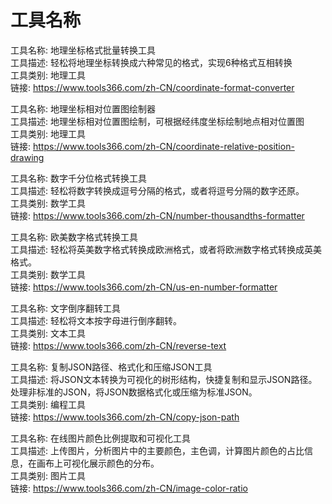 # 工具名称

工具名称: 地理坐标格式批量转换工具  
工具描述: 轻松将地理坐标转换成六种常见的格式，实现6种格式互相转换  
工具类别: 地理工具  
链接: https://www.tools366.com/zh-CN/coordinate-format-converter

工具名称: 地理坐标相对位置图绘制器  
工具描述: 地理坐标相对位置图绘制，可根据经纬度坐标绘制地点相对位置图  
工具类别: 地理工具  
链接: https://www.tools366.com/zh-CN/coordinate-relative-position-drawing

工具名称: 数字千分位格式转换工具  
工具描述: 轻松将数字转换成逗号分隔的格式，或者将逗号分隔的数字还原。  
工具类别: 数学工具  
链接: https://www.tools366.com/zh-CN/number-thousandths-formatter

工具名称: 欧美数字格式转换工具  
工具描述: 轻松将英美数字格式转换成欧洲格式，或者将欧洲数字格式转换成英美格式。  
工具类别: 数学工具  
链接: https://www.tools366.com/zh-CN/us-en-number-formatter

工具名称: 文字倒序翻转工具  
工具描述: 轻松将文本按字母进行倒序翻转。  
工具类别: 文本工具  
链接: https://www.tools366.com/zh-CN/reverse-text

工具名称: 复制JSON路径、格式化和压缩JSON工具  
工具描述: 将JSON文本转换为可视化的树形结构，快捷复制和显示JSON路径。处理非标准的JSON，将JSON数据格式化或压缩为标准JSON。  
工具类别: 编程工具  
链接: https://www.tools366.com/zh-CN/copy-json-path

工具名称: 在线图片颜色比例提取和可视化工具  
工具描述: 上传图片，分析图片中的主要颜色，主色调，计算图片颜色的占比信息，在画布上可视化展示颜色的分布。  
工具类别: 图片工具  
链接: https://www.tools366.com/zh-CN/image-color-ratio

